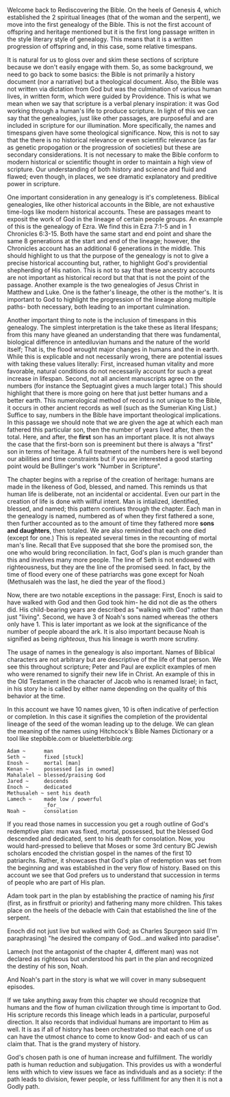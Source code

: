 Welcome back to Rediscovering the Bible.
On the heels of Genesis 4, which established the 2 spiritual lineages (that of the woman and the serpent), we move into the first genealogy of the Bible.
This is not the first account of offspring and heritage mentioned but it is the first long passage written in the style literary style of genealogy.
This means that it is a written progression of offspring and, in this case, some relative timespans.

It is natural for us to gloss over and skim these sections of scripture because we don't easily engage with them.
So, as some background, we need to go back to some basics: the Bible is not primarily a history document (nor a narrative) but a theological document.
Also, the Bible was not written via dictation from God but was the culmination of various human lives, in written form, which were guided by Providence.
This is what we mean when we say that scripture is a verbal plenary inspiration: it was God working through a human's life to produce scripture.
In light of this we can say that the genealogies, just like other passages, are purposeful and are included in scripture for our illumination.
More specifically, the names and timespans given have some theological significance.
Now, this is not to say that the there is no historical relevance or even scientific relevance (as far as genetic propogation or the progression of societies) but these are secondary considerations.
It is not necessary to make the Bible conform to modern historical or scientific thought in order to maintain a high view of scripture.
Our understanding of both history and science and fluid and flawed; even though, in places, we see dramatic explanatory and preditive power in scripture.

One important consideration in any genealogy is it's completeness.
Biblical genealogies, like other historical accounts in the Bible, are not exhaustive time-logs like modern historical accounts.
These are passages meant to exposit the work of God in the lineage of certain people groups.
An example of this is the genealogy of Ezra.
We find this in Ezra 7:1-5 and in 1 Chronicles 6:3-15.
Both have the same start and end point and share the same 8 generations at the start and end of the lineage; however, the Chronicles account has an additional 6 generations in the middle.
This should highlight to us that the purpose of the genealogy is not to give a precise historical accounting but, rather, to highlight God's providential shepherding of His nation.
This is not to say that these ancestry accounts are not important as historical record but that that is not the point of the passage.
Another example is the two genealogies of Jesus Christ in Matthew and Luke.
One is the father's lineage, the other is the mother's.
It is important to God to highlight the progression of the lineage along multiple paths- both necessary, both leading to an important culmination.

Another important thing to note is the inclusion of timespans in this genealogy.
The simplest interpretation is the take these as literal lifespans; from this many have gleaned an understanding that there was fundamental, biological difference in antediluvian humans and the nature of the world itself;
That is, the flood wrought major changes in humans and the in earth.
While this is explicable and not necessarily wrong, there are potential issues with taking these values literally:
First, increased human vitality and more favorable, natural conditions do not necessarily account for such a great increase in lifespan.
Second, not all ancient manuscripts agree on the numbers (for instance the Septuagint gives a much larger total.)
This should highlight that there is more going on here that just better humans and a better earth.
This numerological method of record is not unique to the Bible, it occurs in other ancient records as well (such as the Sumerian King List.)
Suffice to say, numbers in the Bible have important theological implications.
In this passage we should note that we are given the age at which each man fathered this particular son, then the number of years lived after, then the total.
Here, and after, the __first__ son has an important place.
It is not always the case that the first-born son is preeminent but there is always a "first" son in terms of heritage.
A full treatment of the numbers here is well beyond our abilities and time constraints but if you are interested a good starting point would be Bullinger's work "Number in Scripture".


The chapter begins with a reprise of the creation of heritage: humans are made in the likeness of God, blessed, and named.
This reminds us that human life is deliberate, not an incidental or accidental.
Even our part in the creation of life is done with willful intent.
Man is intialized, identified, blessed, and named; this pattern contiues through the chapter.
Each man in the genealogy is named, numbered as of when they first fathered a sone, then further accounted as to the amount of time they fathered more __sons and daughters__, then totaled.
We are also reminded that each one died (except for one.)
This is repeated several times in the recounting of mortal man's line.
Recall that Eve supposed that she bore the promised son, the one who would bring reconciliation.
In fact, God's plan is much grander than this and involves many more people.
The line of Seth is not endowed with righteousness, but they are the line of the promised seed.
In fact, by the time of flood every one of these patriarchs was gone except for Noah (Methusaleh was the last, he died the year of the flood.)

Now, there are two notable exceptions in the passage:
First, Enoch is said to have walked with God and then God took him- he did not die as the others did.
His child-bearing years are described as "walking with God" rather than just "living".
Second, we have 3 of Noah's sons named whereas the others only have 1.
This is later important as we look at the significance of the number of people aboard the ark.
It is also important because Noah is signified as being _righteous_, thus his lineage is worth more scrutiny.

The usage of names in the genealogy is also important.
Names of Biblical characters are not arbitrary but are descriptive of the life of that person.
We see this throughout scripture; Peter and Paul are explicit examples of men who were renamed to signify their new life in Christ.
An example of this in the Old Testament in the character of Jacob who is renamed Israel; in fact, in his story he is called by either name depending on the quality of this behavior at the time.

In this account we have 10 names given, 10 is often indicative of perfection or completion.
In this case it signifies the completion of the providental lineage of the seed of the woman leading up to the deluge.
We can glean the meaning of the names using Hitchcock's Bible Names Dictionary or a tool like stepbible.com or blueletterbible.org:

	Adam ~		man
	Seth ~		fixed [stuck]
	Enosh ~		mortal [man]
	Kenan ~		possessed [as in owned]
	Mahalalel ~	blessed/praising God
	Jared ~		descends
	Enoch ~		dedicated
	Methusaleh ~ sent his death
	Lamech ~	made low / powerful
				_for_
	Noah ~		consolation

If you read those names in succession you get a rough outline of God's redemptive plan: man was fixed, mortal, possessed, but the blessed God descended and dedicated, sent to his death for consolation.
Now, you would hard-pressed to believe that Moses or some 3rd century BC Jewish scholars encoded the christian gospel in the names of the first 10 patriarchs.
Rather, it showcases that God's plan of redemption was set from the beginning and was established in the very flow of history.
Based on this account we see that God prefers us to understand that succession in terms of people who are part of His plan.

Adam took part in the plan by establishing the practice of naming his _first_ (first, as in firstfruit or priority) and fathering many more children.
This takes place on the heels of the debacle with Cain that established the line of the serpent.

Enoch did not just live but walked with God; as Charles Spurgeon said (I'm paraphrasing) "he desired the company of God...and walked into paradise".

Lamech (not the antagonist of the chapter 4, different man) was not declared as righteous but understood his part in the plan and recognized the destiny of his son, Noah.

And Noah's part in the story is what we will cover in many subsequent episodes.

If we take anything away from this chapter we should recognize that humans and the flow of human civilization through time is important to God.
His scripture records this lineage which leads in a particular, purposeful direction.
It also records that individual humans are important to Him as well.
It is as if all of history has been orchestrated so that each one of us can have the utmost chance to come to know God- and each of us can claim that.
That is the grand mystery of history.

God's chosen path is one of human increase and fulfillment.
The worldly path is human reduction and subjugation.
This provides us with a wonderful lens with which to view issues we face as individuals and as a society: if the path leads to division, fewer people, or less fulfillment for any then it is not a Godly path.